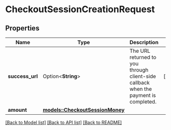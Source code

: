 # CheckoutSessionCreationRequest

## Properties

Name | Type | Description | Notes
------------ | ------------- | ------------- | -------------
**success_url** | Option<**String**> | The URL returned to you through client-side callback when the payment is completed. | [optional]
**amount** | [**models::CheckoutSessionMoney**](CheckoutSessionMoney.md) |  | 

[[Back to Model list]](../README.md#documentation-for-models) [[Back to API list]](../README.md#documentation-for-api-endpoints) [[Back to README]](../README.md)


